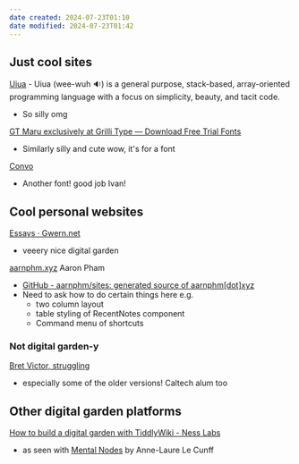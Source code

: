 ```yaml
---
date created: 2024-07-23T01:10
date modified: 2024-07-23T01:42
---
```


## Just cool sites

[Uiua](https://www.uiua.org/) - Uiua (wee-wuh 🔉) is a general purpose, stack-based, array-oriented programming language with a focus on simplicity, beauty, and tacit code.

- So silly omg

[GT Maru exclusively at Grilli Type — Download Free Trial Fonts](https://gt-maru.com/) 

- Similarly silly and cute wow, it's for a font

[Convo](https://www.convo.design/) 

- Another font! good job Ivan!

## Cool personal websites

[Essays · Gwern.net](https://gwern.net/) 

- veeery nice digital garden 

[aarnphm.xyz](https://aarnphm.xyz/ "https://aarnphm.xyz") Aaron Pham 

- [GitHub - aarnphm/sites: generated source of aarnphm\[dot\]xyz](https://github.com/aarnphm/sites/tree/main) 
- Need to ask how to do certain things here e.g.
	- two column layout
	- table styling of RecentNotes component
	- Command menu of shortcuts

### Not digital garden-y

[Bret Victor, struggling](https://worrydream.com/)

- especially some of the older versions! Caltech alum too

## Other digital garden platforms

[How to build a digital garden with TiddlyWiki - Ness Labs](https://nesslabs.com/digital-garden-tiddlywiki) 

- as seen with [Mental Nodes](https://www.mentalnodes.com/) by Anne-Laure Le Cunff